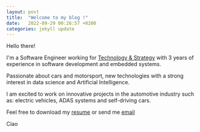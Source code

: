 ```yaml
---
layout: post
title:  "Welcome to my blog !"
date:   2022-09-29 00:26:57 +0200
categories: jekyll update
---
```

Hello there! 

I'm a Software Engineer working for [Technology & Strategy](https://www.technologyandstrategy.com/) with 3 years of experience in software development and embedded systems.

Passionate about cars and motorsport, new technologies with a strong interest in data science and Artificial Intelligence.

I am excited to work on innovative projects in the automotive industry such as: electric vehicles, ADAS systems and self-driving cars. 


Feel free to download my [resume](https://drive.google.com/uc?id=10Ni9XgtxOu80pm4TRIpIXh37SwLh9Me7&export=download) or send me [email](mailto:a.diela.pro@gmail.com)

Ciao
